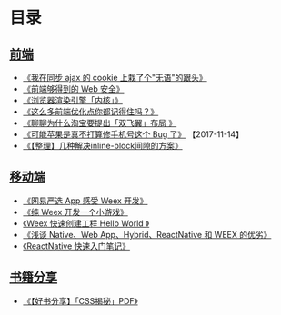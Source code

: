 # 目录

## [前端](https://github.com/zwwill/blog/labels/%E5%89%8D%E7%AB%AF) 

- [《我在同步 ajax 的 cookie 上栽了个"无语"的跟头》](https://github.com/zwwill/blog/issues/6)
- [《前端够得到的 Web 安全》](https://github.com/zwwill/blog/issues/8)
- [《浏览器渲染引擎「内核」》](https://github.com/zwwill/blog/issues/2) 
- [《这么多前端优化点你都记得住吗？》](https://github.com/zwwill/blog/issues/1)
- [《聊聊为什么淘宝要提出「双飞翼」布局 》](https://github.com/zwwill/blog/issues/11) 
- [《可能苹果是真不打算修手机号这个 Bug 了》](https://github.com/zwwill/blog/issues/12) 【2017-11-14】
- [《【整理】几种解决inline-block间隙的方案》](https://github.com/zwwill/blog/issues/13) 


## [移动端](https://github.com/zwwill/blog/issues?q=is%3Aissue+is%3Aopen+label%3A%E7%A7%BB%E5%8A%A8%E7%AB%AF)

- [《网易严选 App 感受 Weex 开发》](https://github.com/zwwill/blog/issues/3)
- [《纯 Weex 开发一个小游戏》](https://github.com/zwwill/blog/issues/4)
- [《Weex 快速创建工程 Hello World 》](https://github.com/zwwill/blog/issues/5)
- [《浅谈 Native、Web App、Hybrid、ReactNative 和 WEEX 的优劣》](https://github.com/zwwill/blog/issues/7)
- [《ReactNative 快速入门笔记》](https://github.com/zwwill/blog/issues/9)

## [书籍分享](https://github.com/zwwill/blog/issues?q=is%3Aissue+is%3Aopen+label%3A%E4%B9%A6%E7%B1%8D%E5%88%86%E4%BA%AB)

- [《【好书分享】「CSS揭秘」PDF》](https://github.com/zwwill/blog/issues/10)
    
